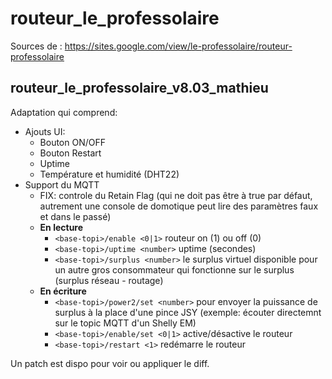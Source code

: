 # routeur_le_professolaire

Sources de : https://sites.google.com/view/le-professolaire/routeur-professolaire

## routeur_le_professolaire_v8.03_mathieu

Adaptation qui comprend:

- Ajouts UI:
  * Bouton ON/OFF
  * Bouton Restart
  * Uptime
  * Température et humidité (DHT22)
- Support du MQTT
  * FIX: controle du Retain Flag (qui ne doit pas être à true par défaut, autrement une console de domotique peut lire des paramètres faux et dans le passé)
  * **En lecture**
    - `<base-topi>/enable <0|1>` routeur on (1) ou off (0)
    - `<base-topi>/uptime <number>` uptime (secondes)
    - `<base-topi>/surplus <number>` le surplus virtuel disponible pour un autre gros consommateur qui fonctionne sur le surplus (surplus réseau - routage)
  * **En écriture**
    - `<base-topi>/power2/set <number>` pour envoyer la puissance de surplus à la place d'une pince JSY (exemple: écouter directemnt sur le topic MQTT d'un Shelly EM) 
    - `<base-topi>/enable/set <0|1>` active/désactive le routeur
    - `<base-topi>/restart <1>` redémarre le routeur
  
Un patch est dispo pour voir ou appliquer le diff.
